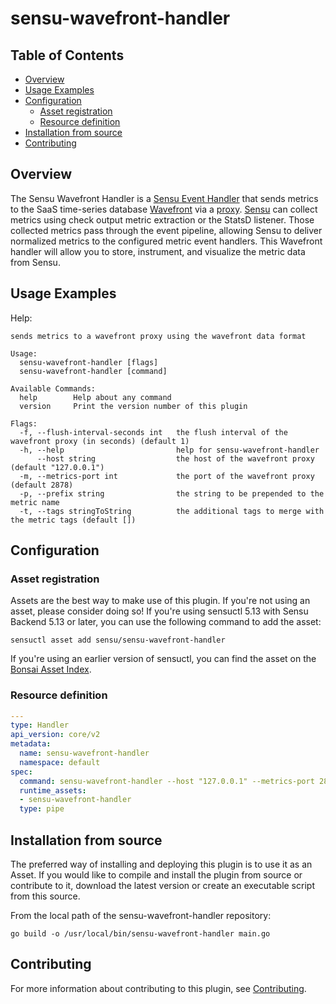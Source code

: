 # sensu-wavefront-handler

## Table of Contents
- [Overview](#overview)
- [Usage Examples](#usage-examples)
- [Configuration](#configuration)
  - [Asset registration](#asset-registration)
  - [Resource definition](#resource-definition)
- [Installation from source](#installation-from-source)
- [Contributing](#contributing)

## Overview
The Sensu Wavefront Handler is a [Sensu Event Handler][9] that sends metrics to the SaaS time-series
database [Wavefront][10] via a [proxy][12]. [Sensu][11] can collect metrics using check output
metric extraction or the StatsD listener. Those collected metrics pass through the event pipeline,
allowing Sensu to deliver normalized metrics to the configured metric event handlers. This Wavefront
handler will allow you to store, instrument, and visualize the metric data from Sensu.

## Usage Examples

Help:
```
sends metrics to a wavefront proxy using the wavefront data format

Usage:
  sensu-wavefront-handler [flags]
  sensu-wavefront-handler [command]

Available Commands:
  help        Help about any command
  version     Print the version number of this plugin

Flags:
  -f, --flush-interval-seconds int   the flush interval of the wavefront proxy (in seconds) (default 1)
  -h, --help                         help for sensu-wavefront-handler
      --host string                  the host of the wavefront proxy (default "127.0.0.1")
  -m, --metrics-port int             the port of the wavefront proxy (default 2878)
  -p, --prefix string                the string to be prepended to the metric name
  -t, --tags stringToString          the additional tags to merge with the metric tags (default [])
```

## Configuration

### Asset registration

Assets are the best way to make use of this plugin. If you're not using an asset, please consider
doing so! If you're using sensuctl 5.13 with Sensu Backend 5.13 or later, you can use the following
command to add the asset:

```
sensuctl asset add sensu/sensu-wavefront-handler
```

If you're using an earlier version of sensuctl, you can find the asset on the [Bonsai Asset Index]([https://bonsai.sensu.io/assets/sensu/sensu-wavefront-handler](https://bonsai.sensu.io/assets/sensu/sensu-wavefront-handler)).

### Resource definition

```yml
---
type: Handler
api_version: core/v2
metadata:
  name: sensu-wavefront-handler
  namespace: default
spec:
  command: sensu-wavefront-handler --host "127.0.0.1" --metrics-port 2878 --prefix sensu --tags type="system" --flush-interval-seconds 1
  runtime_assets:
  - sensu-wavefront-handler
  type: pipe
```

## Installation from source

The preferred way of installing and deploying this plugin is to use it as an Asset. If you would
like to compile and install the plugin from source or contribute to it, download the latest version
or create an executable script from this source.

From the local path of the sensu-wavefront-handler repository:

```
go build -o /usr/local/bin/sensu-wavefront-handler main.go
```

## Contributing

For more information about contributing to this plugin, see [Contributing][1].

[1]: https://github.com/sensu/sensu-go/blob/master/CONTRIBUTING.md
[2]: github.com/sensu-community/sensu-plugin-sdk
[3]: https://github.com/sensu-plugins/community/blob/master/PLUGIN_STYLEGUIDE.md
[4]: https://github.com/sensu/sensu-wavefront-handler/blob/master/.github/workflows/release.yml
[5]: https://github.com/sensu/sensu-wavefront-handler/actions
[6]: https://github.com/sensu/sensu-wavefront-handler/releases
[7]: https://github.com/sensu/sensu-wavefront-handler/blob/master/main.go
[8]: https://bonsai.sensu.io/
[9]: https://docs.sensu.io/sensu-go/latest/reference/handlers/#how-do-sensu-handlers-work
[10]: https://www.wavefront.com/
[11]: https://github.com/sensu/sensu-go
[12]: https://docs.wavefront.com/proxies.html